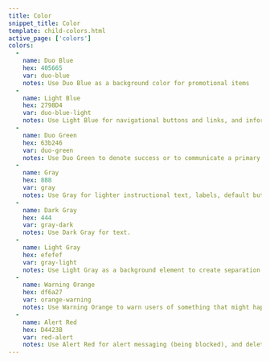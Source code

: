 ```yaml
---
title: Color
snippet_title: Color
template: child-colors.html
active_page: ['colors']
colors:
  -
    name: Duo Blue
    hex: 405665
    var: duo-blue
    notes: Use Duo Blue as a background color for promotional items
  -
    name: Light Blue
    hex: 2798D4
    var: duo-blue-light
    notes: Use Light Blue for navigational buttons and links, and informational messages.
  -
    name: Duo Green
    hex: 63b246
    var: duo-green
    notes: Use Duo Green to denote success or to communicate a primary action.
  -
    name: Gray
    hex: 888
    var: gray
    notes: Use Gray for lighter instructional text, labels, default buttons, table header text, and icons.
  -
    name: Dark Gray
    hex: 444
    var: gray-dark
    notes: Use Dark Gray for text.
  -
    name: Light Gray
    hex: efefef
    var: gray-light
    notes: Use Light Gray as a background element to create separation from white cards.
  -
    name: Warning Orange
    hex: df6a27
    var: orange-warning
    notes: Use Warning Orange to warn users of something that might happen.
  -
    name: Alert Red
    hex: D4423B
    var: red-alert
    notes: Use Alert Red for alert messaging (being blocked), and delete buttons.
---
```

